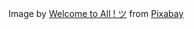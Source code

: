 Image by <a href="https://pixabay.com/users/janeb13-725943/?utm_source=link-attribution&utm_medium=referral&utm_campaign=image&utm_content=931461">Welcome to All ! ツ</a> from <a href="https://pixabay.com//?utm_source=link-attribution&utm_medium=referral&utm_campaign=image&utm_content=931461">Pixabay</a>